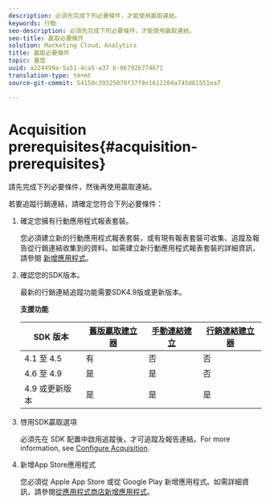 ```yaml
---
description: 必須先完成下列必要條件，才能使用贏取連結。
keywords: 行動
seo-description: 必須先完成下列必要條件，才能使用贏取連結。
seo-title: 贏取必要條件
solution: Marketing Cloud、Analytics
title: 贏取必要條件
topic: 量度
uuid: a224499a-5a51-4ca5-a37 b-06792b774671
translation-type: tm+mt
source-git-commit: 54150c39325070f37f8e1612204a745d81551ea7

---
```



# Acquisition prerequisites{#acquisition-prerequisites}

請先完成下列必要條件，然後再使用贏取連結。

若要追蹤行銷連結，請確定您符合下列必要條件：

1. 確定您擁有行動應用程式報表套裝。

   您必須建立新的行動應用程式報表套裝，或有現有報表套裝可收集、追蹤及報告從行銷連結收集到的資料。如需建立新行動應用程式報表套裝的詳細資訊，請參閱 [新增應用程式](/help/using/manage-apps/t-new-app.md)。

1. 確認您的SDK版本。

   最新的行銷連結追蹤功能需要SDK4.9版或更新版本。

   **支援功能**

   | SDK 版本 | [舊版贏取建立器](/help/using/acquisition-main/c-marketing-links-builder/t-create-edit-adobe-links/c-use-legacy-acquisition-links/c-use-legacy-acquisition-links.md) | [手動連結建立](/help/using/acquisition-main/c-marketing-links-builder/acquisition-link-manual.md) | [行銷連結建立器](/help/using/acquisition-main/c-marketing-links-builder/c-marketing-links-builder.md) |
   |--- |--- |--- |--- |
   | 4.1 至 4.5 | 有 | 否 | 否 |
   | 4.6 至 4.9 | 是 | 是 | 否 |
   | 4.9 或更新版本 | 是 | 是 | 是 |

1. 啓用SDK贏取選項

   必須先在 SDK 配置中啟用追蹤後，才可追蹤及報告連結。For more information, see [Configure Acquisition](/help/using/acquisition-main/t-enable-acquisition.md).

1. 新增App Store應用程式

   您必須從 Apple App Store 或從 Google Play 新增應用程式。如需詳細資訊，請參閱[從應用程式商店新增應用程式](/help/using/manage-apps/c-app-store/t-app-store-app.md)。
